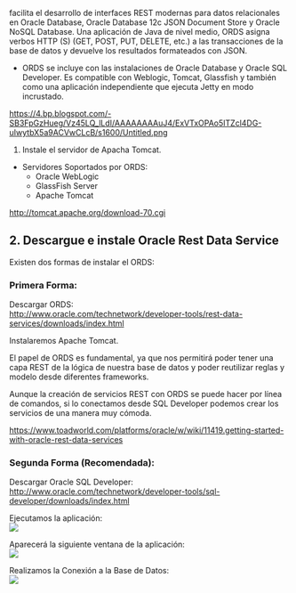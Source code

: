 facilita el desarrollo de interfaces REST modernas para datos relacionales en Oracle Database, Oracle Database 12c JSON Document Store y Oracle NoSQL Database. 
Una aplicación de Java de nivel medio, ORDS asigna verbos HTTP (S) (GET, POST, PUT, DELETE, etc.) a las transacciones de la base de datos y devuelve los resultados formateados con JSON.

+ ORDS se incluye con las instalaciones de Oracle Database y Oracle SQL Developer. Es compatible con Weblogic, Tomcat, Glassfish y también como una aplicación independiente que ejecuta Jetty en modo incrustado.

https://4.bp.blogspot.com/-SB3FpGzHueg/Vz45LQ_lLdI/AAAAAAAAuJ4/ExVTxOPAo5ITZcl4DG-uIwytbX5a9ACVwCLcB/s1600/Untitled.png


1. Instale el servidor de Apacha Tomcat.

* Servidores Soportados por ORDS:
    + Oracle WebLogic
    + GlassFish Server
    + Apache Tomcat

<http://tomcat.apache.org/download-70.cgi>

## 2. Descargue e instale Oracle Rest Data Service

Existen dos formas de instalar el ORDS:

### Primera Forma:

Descargar ORDS:  
<http://www.oracle.com/technetwork/developer-tools/rest-data-services/downloads/index.html>

Instalaremos Apache Tomcat.

El papel de ORDS es fundamental, ya que nos permitirá poder tener una capa REST de la lógica de nuestra base de datos y poder reutilizar reglas y modelo desde diferentes frameworks.

Aunque la creación de servicios REST con ORDS se puede hacer por línea de comandos, si lo conectamos desde SQL Developer podemos crear los servicios de una manera muy cómoda.


<https://www.toadworld.com/platforms/oracle/w/wiki/11419.getting-started-with-oracle-rest-data-services>


### Segunda Forma (Recomendada):

Descargar Oracle SQL Developer:  
<http://www.oracle.com/technetwork/developer-tools/sql-developer/downloads/index.html>

Ejecutamos la aplicación:  
<img src="http://res.cloudinary.com/dwj4kbnam/image/upload/v1517442306/sshot-199_zsjahm.png">

Aparecerá la siguiente ventana de la aplicación:  
<img src="http://res.cloudinary.com/dwj4kbnam/image/upload/v1517442555/sshot-1_y5g2jt.png">

Realizamos la Conexión a la Base de Datos:  
<img src="http://res.cloudinary.com/dwj4kbnam/image/upload/v1517442943/sshot-2_mais6e.png">
